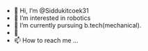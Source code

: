 - 👋 Hi, I’m @Siddukitcoek31
- 👀 I’m interested in robotics 
- 🌱 I’m currently pursuing b.tech(mechanical).
- 💞️
- 📫 How to reach me ...

<!---
Siddukitcoek31/Siddukitcoek31 is a ✨ special ✨ repository because its `README.md` (this file) appears on your GitHub profile.
You can click the Preview link to take a look at your changes.
--->
